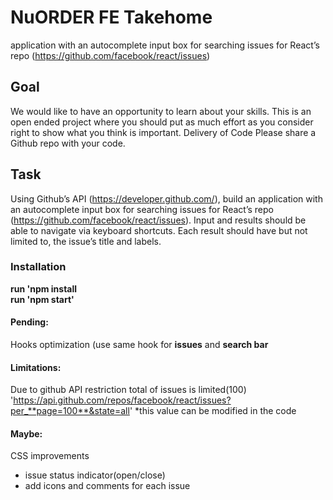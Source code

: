 # NuORDER FE Takehome
application with an autocomplete input box for searching issues for React’s repo (https://github.com/facebook/react/issues)

## Goal
We would like to have an opportunity to learn about your skills. This is an open ended project
where you should put as much effort as you consider right to show what you think is important.
Delivery of Code
Please share a Github repo with your code.

## Task
Using Github’s API (https://developer.github.com/), build an application with an autocomplete
input box for searching issues for React’s repo (https://github.com/facebook/react/issues). Input
and results should be able to navigate via keyboard shortcuts. Each result should have but not
limited to, the issue’s title and labels.

### Installation
**run 'npm install**   
**run 'npm start'**

#### Pending:
Hooks optimization (use same hook for **issues** and **search bar**
#### Limitations:
Due to github API restriction total of issues is limited(100)
'https://api.github.com/repos/facebook/react/issues?per_**page=100**&state=all'
*this value can be modified in the code
#### Maybe:
CSS improvements
- issue status indicator(open/close)
- add icons and comments for each issue
